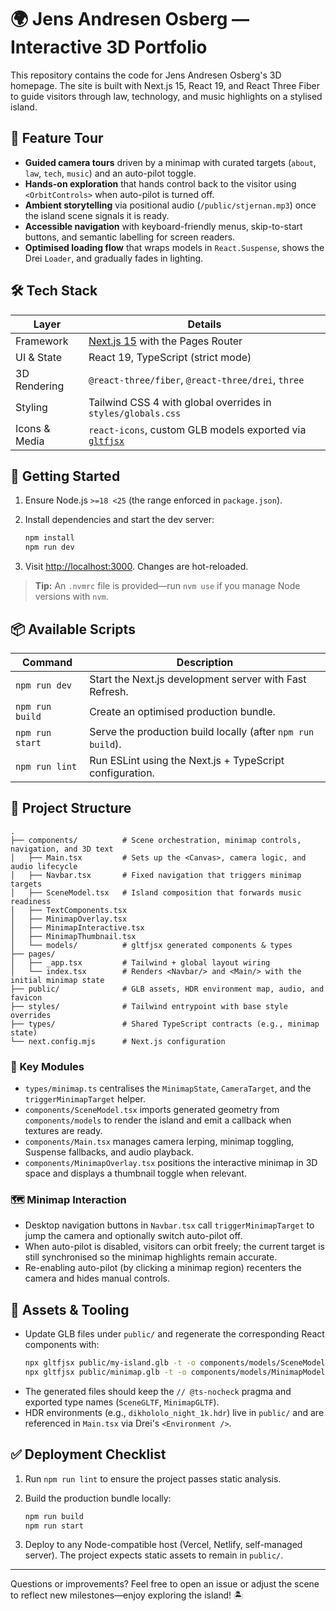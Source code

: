 # 🌍 Jens Andresen Osberg — Interactive 3D Portfolio

This repository contains the code for Jens Andresen Osberg's 3D homepage. The site is built with Next.js 15, React 19, and React Three Fiber to guide visitors through law, technology, and music highlights on a stylised island.

## 🧭 Feature Tour
- **Guided camera tours** driven by a minimap with curated targets (`about`, `law`, `tech`, `music`) and an auto-pilot toggle.
- **Hands-on exploration** that hands control back to the visitor using `<OrbitControls>` when auto-pilot is turned off.
- **Ambient storytelling** via positional audio (`/public/stjernan.mp3`) once the island scene signals it is ready.
- **Accessible navigation** with keyboard-friendly menus, skip-to-start buttons, and semantic labelling for screen readers.
- **Optimised loading flow** that wraps models in `React.Suspense`, shows the Drei `Loader`, and gradually fades in lighting.

## 🛠️ Tech Stack
| Layer | Details |
| --- | --- |
| Framework | [Next.js 15](https://nextjs.org/) with the Pages Router |
| UI & State | React 19, TypeScript (strict mode) |
| 3D Rendering | `@react-three/fiber`, `@react-three/drei`, `three` |
| Styling | Tailwind CSS 4 with global overrides in `styles/globals.css` |
| Icons & Media | `react-icons`, custom GLB models exported via [`gltfjsx`](https://github.com/pmndrs/gltfjsx) |

## 🚀 Getting Started
1. Ensure Node.js `>=18 <25` (the range enforced in `package.json`).
2. Install dependencies and start the dev server:

   ```bash
   npm install
   npm run dev
   ```

3. Visit [http://localhost:3000](http://localhost:3000). Changes are hot-reloaded.

> **Tip:** An `.nvmrc` file is provided—run `nvm use` if you manage Node versions with `nvm`.

## 📦 Available Scripts
| Command | Description |
| --- | --- |
| `npm run dev` | Start the Next.js development server with Fast Refresh. |
| `npm run build` | Create an optimised production bundle. |
| `npm run start` | Serve the production build locally (after `npm run build`). |
| `npm run lint` | Run ESLint using the Next.js + TypeScript configuration. |

## 🧱 Project Structure
```
.
├── components/          # Scene orchestration, minimap controls, navigation, and 3D text
│   ├── Main.tsx         # Sets up the <Canvas>, camera logic, and audio lifecycle
│   ├── Navbar.tsx       # Fixed navigation that triggers minimap targets
│   ├── SceneModel.tsx   # Island composition that forwards music readiness
│   ├── TextComponents.tsx
│   ├── MinimapOverlay.tsx
│   ├── MinimapInteractive.tsx
│   ├── MinimapThumbnail.tsx
│   └── models/          # gltfjsx generated components & types
├── pages/
│   ├── _app.tsx         # Tailwind + global layout wiring
│   └── index.tsx        # Renders <Navbar/> and <Main/> with the initial minimap state
├── public/              # GLB assets, HDR environment map, audio, and favicon
├── styles/              # Tailwind entrypoint with base style overrides
├── types/               # Shared TypeScript contracts (e.g., minimap state)
└── next.config.mjs      # Next.js configuration
```

### 🎯 Key Modules
- `types/minimap.ts` centralises the `MinimapState`, `CameraTarget`, and the `triggerMinimapTarget` helper.
- `components/SceneModel.tsx` imports generated geometry from `components/models` to render the island and emit a callback when textures are ready.
- `components/Main.tsx` manages camera lerping, minimap toggling, Suspense fallbacks, and audio playback.
- `components/MinimapOverlay.tsx` positions the interactive minimap in 3D space and displays a thumbnail toggle when relevant.

### 🗺️ Minimap Interaction
- Desktop navigation buttons in `Navbar.tsx` call `triggerMinimapTarget` to jump the camera and optionally switch auto-pilot off.
- When auto-pilot is disabled, visitors can orbit freely; the current target is still synchronised so the minimap highlights remain accurate.
- Re-enabling auto-pilot (by clicking a minimap region) recenters the camera and hides manual controls.

## 🎨 Assets & Tooling
- Update GLB files under `public/` and regenerate the corresponding React components with:
  ```bash
  npx gltfjsx public/my-island.glb -t -o components/models/SceneModel.generated.tsx
  npx gltfjsx public/minimap.glb -t -o components/models/MinimapModel.generated.tsx
  ```
- The generated files should keep the `// @ts-nocheck` pragma and exported type names (`SceneGLTF`, `MinimapGLTF`).
- HDR environments (e.g., `dikhololo_night_1k.hdr`) live in `public/` and are referenced in `Main.tsx` via Drei's `<Environment />`.

## ✅ Deployment Checklist
1. Run `npm run lint` to ensure the project passes static analysis.
2. Build the production bundle locally:

   ```bash
   npm run build
   npm run start
   ```

3. Deploy to any Node-compatible host (Vercel, Netlify, self-managed server). The project expects static assets to remain in `public/`.

---

Questions or improvements? Feel free to open an issue or adjust the scene to reflect new milestones—enjoy exploring the island! 🏝️
